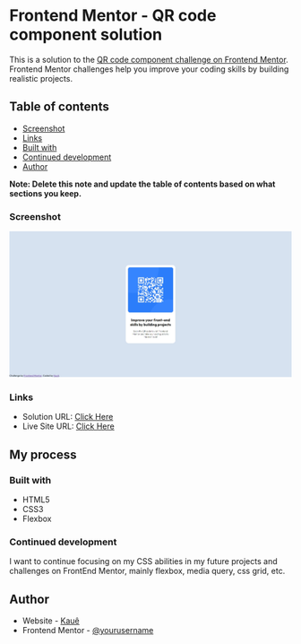 # Frontend Mentor - QR code component solution

This is a solution to the [QR code component challenge on Frontend Mentor](https://www.frontendmentor.io/challenges/qr-code-component-iux_sIO_H). Frontend Mentor challenges help you improve your coding skills by building realistic projects. 

## Table of contents

  - [Screenshot](#screenshot)
  - [Links](#links)
  - [Built with](#built-with)
  - [Continued development](#continued-development)
  - [Author](#author)


**Note: Delete this note and update the table of contents based on what sections you keep.**

### Screenshot

![](./images/qrcode-page.jpg)

### Links

- Solution URL: [Click Here](https://github.com/kauevecchia/qrcode-page)
- Live Site URL: [Click Here](https://kauevecchia.github.io/qrcode-page/)

## My process

### Built with

- HTML5
- CSS3
- Flexbox

### Continued development

I want to continue focusing on my CSS abilities in my future projects and challenges on FrontEnd Mentor, mainly flexbox, media query, css grid, etc. 

## Author

- Website - [Kauê](https://github.com/kauevecchia)
- Frontend Mentor - [@yourusername](https://www.frontendmentor.io/profile/yourusername)


